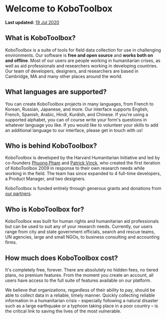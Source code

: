 # Welcome to KoboToolbox
**Last updated:** <a href="https://github.com/kobotoolbox/docs/blob/cdd867e3c5466d18c5635dffa16cdf2ec894f933/source/welcome.md" class="reference">19 Jul 2020</a>

## What is KoboToolbox?

KoboToolbox is a suite of tools for field data collection for use in challenging environments. Our software is **free and open source** and **works both on and offline**. Most of our users are people working in humanitarian crises, as well as aid professionals and researchers working in developing countries. Our team of developers, designers, and researchers are based in Cambridge, MA and many other places around the world.

## What languages are supported?

You can create KoboToolbox projects in many languages, from French to Korean, Russian, Japanese, and more. Our interface supports English, French, Spanish, Arabic, Hindi, Kurdish, and Chinese. If you’re using a supported alphabet, you can of course write your form's questions in whatever language you like. If you would like to volunteer your skills to add an additional language to our interface, please get in touch with us!

## Who is behind KoboToolbox?
KoboToolbox is developed by the Harvard Humanitarian Initiative and led by co-founders [Phuong Pham](http://hhi.harvard.edu/people/phuong-pham) and [Patrick Vinck](http://hhi.harvard.edu/people/patrick-vinck), who created the first iteration of KoboToolbox 2009 in response to their own research needs while working in the field. The team has since expanded to 4 full-time developers, a Product Manager, and two designers.

KoboToolbox is funded entirely through generous grants and donations from [our partners](https://www.kobotoolbox.org/#partners).

## Who is KoboToolbox for?

KoboToolbox was built for human rights and humanitarian aid professionals but can be used to suit any of your research needs. Currently, our users range from city and state government officials, search and rescue teams, UN agencies, large and small NGOs, to business consulting and accounting firms.

## How much does KoboToolbox cost?

It's completely free, forever. There are absolutely no hidden fees, no tiered plans, no premium features. From the moment you create an account, all users have access to the full suite of features available on our platform.

We believe that organizations, regardless of their ability to pay, should be able to collect data in a reliable, timely manner. Quickly collecting reliable information in a humanitarian crisis – especially following a natural disaster such as a large earthquake or a typhoon taking place in a poor country – is the critical link to saving the lives of the most vulnerable.
